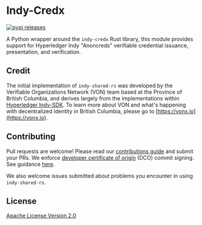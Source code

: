 # Indy-Credx

[![pypi releases](https://img.shields.io/pypi/v/indy_credx)](https://pypi.org/project/indy-credx/)

A Python wrapper around the `indy-credx` Rust library, this module provides support for Hyperledger Indy "Anoncreds" verifiable credential issuance, presentation, and verification.

## Credit

The initial implementation of `indy-shared-rs` was developed by the Verifiable Organizations Network (VON) team based at the Province of British Columbia, and derives largely from the implementations within [Hyperledger Indy-SDK](https://github.com/hyperledger/indy-sdk). To learn more about VON and what's happening with decentralized identity in British Columbia, please go to [https://vonx.io](https://vonx.io).

## Contributing

Pull requests are welcome! Please read our [contributions guide](https://github.com/bcgov/indy-shared-rs/blob/master/CONTRIBUTING.md) and submit your PRs. We enforce [developer certificate of origin](https://developercertificate.org/) (DCO) commit signing. See guidance [here](https://github.com/apps/dco).

We also welcome issues submitted about problems you encounter in using `indy-shared-rs`.

## License

[Apache License Version 2.0](https://github.com/bcgov/indy-shared-rs/blob/master/LICENSE)
